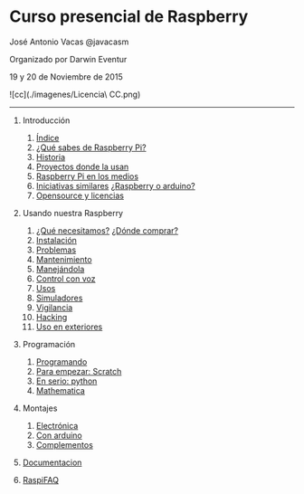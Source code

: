 # Curso presencial de Raspberry

José Antonio Vacas @javacasm

Organizado por Darwin Eventur

19 y 20 de Noviembre de 2015

![cc](./imagenes/Licencia\ CC.png)

* * *

1. Introducción
	1. [Índice](./base.md)
	1. [¿Qué sabes de Raspberry Pi?](./encuenta.md)
	1. [Historia](./historia.md)
	1. [Proyectos donde la usan](./proyectos.md)
	1. [Raspberry Pi en los medios](./raspiMedios.md)
	1. [Iniciativas similares](./iniciativasSimilares.md) [¿Raspberry o arduino?](./raspberryVSarduino.md)
	1. [Opensource y licencias](./OpenSource.md)

1. Usando nuestra Raspberry 
	1. [¿Qué necesitamos?](./equipo.md) [¿Dónde comprar?](./dondeyquecompar.md)
	1. [Instalación](./instalacion.md)
	1. [Problemas](./problemas.md)
	1. [Mantenimiento](./mantenimiento.md)
	1. [Manejándola](./manejando.md)
	1. [Control con voz](./controlVoz.md)
	1. [Usos](./usos.md)
	1. [Simuladores](./simuladores.md)
	1. [Vigilancia](./vigilancia.md)
	1. [Hacking](./hacking.md)
	1. [Uso en exteriores](./Exteriores.md)

1. Programación
	1. [Programando](./programando.md)
	1. [Para empezar: Scratch](./scratch.md)
	1. [En serio: python](./python)
	1. [Mathematica](./mathematicaPi.md)
1. Montajes
	1. [Electrónica](./introElectronica.pdf)
	1. [Con arduino](./arduino.md)
	1. [Complementos](./complementos.md)

1. [Documentacion](./documentacion.md)

1. [RaspiFAQ](./RaspiFAQ.md)